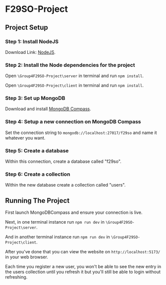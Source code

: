 # F29SO-Project

## Project Setup
### Step 1: Install NodeJS
Download Link: [NodeJS](https://nodejs.org/).
### Step 2: Install the Node dependencies for the project
Open ```\Group4F29SO-Project\server``` in terminal and run ```npm install```.

Open ```\Group4F29SO-Project\client``` in terminal and run ```npm install```.

### Step 3: Set up MongoDB
Download and install [MongoDB Compass](https://www.mongodb.com/try/download/compass).

### Step 4: Setup a new connection on MongoDB Compass
Set the connection string to ```mongodb://localhost:27017/f29so``` and name it whatever you want.

### Step 5: Create a database
Within this connection, create a database called "f29so".

### Step 6: Create a collection
Within the new database create a collection called "users".

## Running The Project
First launch MongoDBCompass and ensure your connection is live.

Next, in one terminal instance run ```npm run dev``` in ```\Group4F29SO-Project\server```.

And in another terminal instance run ```npm run dev``` in ```\Group4F29SO-Project\client```.

After you've done that you can view the website on ```http://localhost:5173/``` in your web browser.

Each time you register a new user, you won't be able to see the new entry in the users collection until you refresh it but you'll still be able to login without refreshing.
